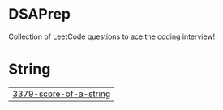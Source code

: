 # DSAPrep
Collection of LeetCode questions to ace the coding interview!


# String
|  |
| ------- |
| [3379-score-of-a-string](https://github.com/LearnInspire/DSAPrep/tree/master/3379-score-of-a-string) |
